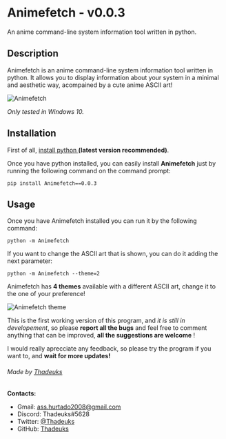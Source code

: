 # Animefetch - v0.0.3
An anime command-line system information tool written in python.

## Description
Animefetch is an anime command-line system information tool written in python. It allows you to display information about your system in a minimal and aesthetic way, acompained by a cute anime ASCII art!

![Animefetch](https://user-images.githubusercontent.com/93542549/151196842-3f8d6987-1895-47d5-970e-391fa6f99479.jpg)


*Only tested in Windows 10.*

## Installation 

First of all, [install python ](https://www.python.org/downloads/ "install python ")**(latest version recommended)**.

Once you have python installed, you can easily install **Animefetch** just by running the following command on the command prompt:

`pip install Animefetch==0.0.3`

## Usage
Once you have Animefetch installed you can run it by the following command:

`python -m Animefetch `

If you want to change the ASCII art that is shown, you can do it adding the next parameter:

`python -m Animefetch --theme=2`

Animefetch has **4 themes** available with a different ASCII art,  change it to the one of your preference!

![Animefetch theme ](https://user-images.githubusercontent.com/93542549/151197079-10f0ff88-2f31-41eb-a0e6-26702320580f.jpg)



This is the first working version of this program, and *it is still in developement*, so please **report all the bugs** and feel free to comment anything that can be improved,  **all the suggestions are welcome** !

I would really aprecciate any feedback, so please try the program if you want to, and **wait for more updates!**



###### Made by [Thadeuks](https://github.com/Thadeuks "Thadeuks")
**Contacts:**
- Gmail: ass.hurtado2008@gmail.com
- Discord:  Thadeuks#5628
- Twitter: [@Thadeuks](https://twitter.com/Thadeuks "@Thadeuks")
- GitHub: [Thadeuks](https://github.com/Thadeuks "Thadeuks")
